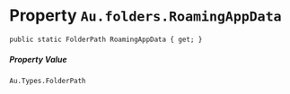# Property `Au.folders.RoamingAppData`

```
public static FolderPath RoamingAppData { get; }
```

##### Property Value

`Au.Types.FolderPath`